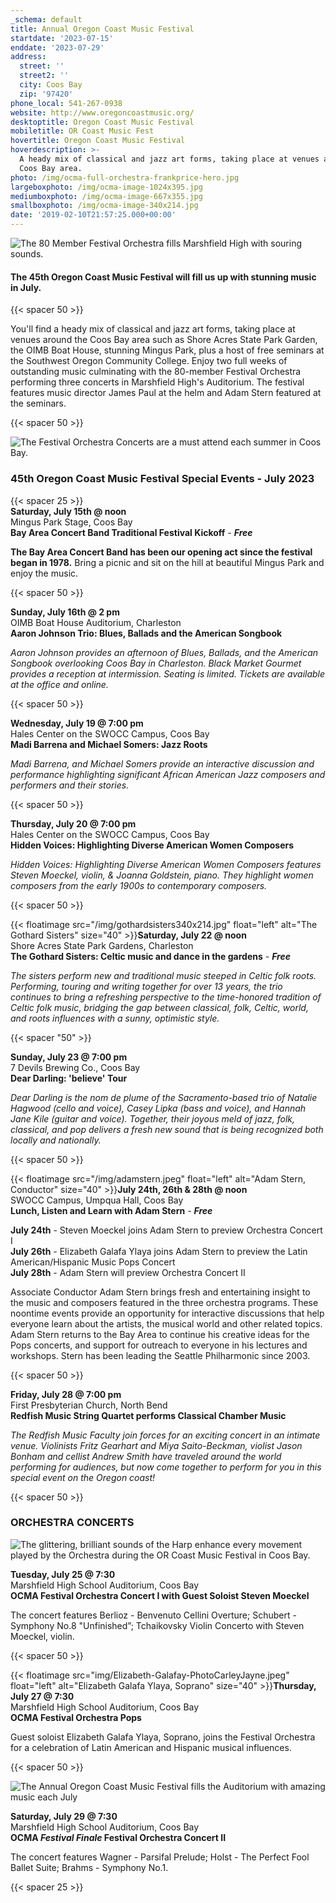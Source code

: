 ```yaml
---
_schema: default
title: Annual Oregon Coast Music Festival
startdate: '2023-07-15'
enddate: '2023-07-29'
address:
  street: ''
  street2: ''
  city: Coos Bay
  zip: '97420'
phone_local: 541-267-0938
website: http://www.oregoncoastmusic.org/
desktoptitle: Oregon Coast Music Festival
mobiletitle: OR Coast Music Fest
hovertitle: Oregon Coast Music Festival
hoverdescription: >-
  A heady mix of classical and jazz art forms, taking place at venues around the
  Coos Bay area. 
photo: /img/ocma-full-orchestra-frankprice-hero.jpg
largeboxphoto: /img/ocma-image-1024x395.jpg
mediumboxphoto: /img/ocma-image-667x355.jpg
smallboxphoto: /img/ocma-image-340x214.jpg
date: '2019-02-10T21:57:25.000+00:00'
---
```

![The 80 Member Festival Orchestra fills Marshfield High with souring sounds.](/img/ocma-pops-concert-frankprice-web.jpg "The Annual Oregon Coast Music Festival in Coos Bay - Photo by Frank Price")

#### **The 45th Oregon Coast Music Festival will fill us up with stunning music in July.**

{{< spacer 50 >}}

You'll find a heady mix of classical and jazz art forms, taking place at venues around the Coos Bay area such as Shore Acres State Park Garden, the OIMB Boat House, stunning Mingus Park, plus a host of free seminars at the Southwest Oregon Community College. Enjoy two full weeks of outstanding music culminating with the 80-member Festival Orchestra performing three concerts in Marshfield High's Auditorium. The festival features music director James Paul at the helm and Adam Stern featured at the seminars.

{{< spacer 50 >}}

![The Festival Orchestra Concerts are a must attend each summer in Coos Bay.](/img/ocma-orchestra-frankprice-web.jpg "The Oregon Coast Music Festival Orchestra - Photo by Frank Price")

### 45th Oregon Coast Music Festival Special Events - July 2023

{{< spacer 25 >}}<br>**Saturday, July 15th @ noon**<br>Mingus Park Stage, Coos Bay<br>**Bay Area Concert Band Traditional Festival Kickoff** - ***Free***

**The Bay Area Concert Band has been our opening act since the festival began in 1978.** Bring a picnic and sit on the hill at beautiful Mingus Park and enjoy the music.

{{< spacer 50 >}}

**Sunday, July 16th @ 2 pm**<br>OIMB Boat House Auditorium, Charleston<br>**Aaron Johnson Trio: Blues, Ballads and the American Songbook**

*Aaron Johnson provides an afternoon of Blues, Ballads, and the American Songbook overlooking Coos Bay in Charleston. Black Market Gourmet provides a reception at intermission. Seating is limited. Tickets are available at the office and online.*

{{< spacer 50 >}}

**Wednesday, July 19 @ 7:00 pm**<br>Hales Center on the SWOCC Campus, Coos Bay<br>**Madi Barrena and Michael Somers: Jazz Roots**

*Madi Barrena, and Michael Somers provide an interactive discussion and performance highlighting significant African American Jazz composers and performers and their stories.*

{{< spacer 50 >}}

**Thursday, July 20 @ 7:00 pm**<br>Hales Center on the SWOCC Campus, Coos Bay<br>**Hidden Voices: Highlighting Diverse American Women Composers**

*Hidden Voices: Highlighting Diverse American Women Composers features Steven Moeckel, violin, & Joanna Goldstein, piano. They highlight women composers from the early 1900s to contemporary composers.*

{{< spacer 50 >}}

{{< floatimage src="/img/gothardsisters340x214.jpg" float="left" alt="The Gothard Sisters" size="40" >}}**Saturday, July 22 @ noon**<br>Shore Acres State Park Gardens, Charleston<br>**The Gothard Sisters: Celtic music and dance in the gardens** - ***Free***

*The sisters perform new and traditional music steeped in Celtic folk roots. Performing, touring and writing together for over 13 years, the trio continues to bring a refreshing perspective to the time-honored tradition of Celtic folk music, bridging the gap between classical, folk, Celtic, world, and roots influences with a sunny, optimistic style.*

{{< spacer "50" >}}

**Sunday, July 23 @ 7:00 pm**<br>7 Devils Brewing Co., Coos Bay<br>**Dear Darling: 'believe' Tour**

*Dear Darling is the nom de plume of the Sacramento-based trio of Natalie Hagwood (cello and voice), Casey Lipka (bass and voice), and Hannah Jane Kile (guitar and voice). Together, their joyous meld of jazz, folk, classical, and pop delivers a fresh new sound that is being recognized both locally and nationally.*

{{< spacer 50 >}}

{{< floatimage src="/img/adamstern.jpeg" float="left" alt="Adam Stern, Conductor" size="40" >}}**July 24th, 26th & 28th @ noon**<br>SWOCC Campus, Umpqua Hall, Coos Bay<br>**Lunch, Listen and Learn with Adam Stern** - ***Free***

**July 24th** - Steven Moeckel joins Adam Stern to preview Orchestra Concert I<br>**July 26th** - Elizabeth Galafa Ylaya joins Adam Stern to preview the Latin American/Hispanic Music Pops Concert<br>**July 28th** - Adam Stern will preview Orchestra Concert II

Associate Conductor Adam Stern brings fresh and entertaining insight to the music and composers featured in the three orchestra programs. These noontime events provide an opportunity for interactive discussions that help everyone learn about the artists, the musical world and other related topics. Adam Stern returns to the Bay Area to continue his creative ideas for the Pops concerts, and support for outreach to everyone in his lectures and workshops. Stern has been leading the Seattle Philharmonic since 2003.

{{< spacer 50 >}}

**Friday, July 28 @ 7:00 pm**<br>First Presbyterian Church, North Bend<br>**Redfish Music String Quartet performs Classical Chamber Music**

*The Redfish Music Faculty join forces for an exciting concert in an intimate venue. Violinists Fritz Gearhart and Miya Saito-Beckman, violist Jason Bonham and cellist Andrew Smith have traveled around the world performing for audiences, but now come together to perform for you in this special event on the Oregon coast!&nbsp;*

{{< spacer 50 >}}

### ORCHESTRA CONCERTS

![The glittering, brilliant sounds of the Harp enhance every movement played by the Orchestra during the OR Coast Music Festival in Coos Bay.](/img/ocma-harpist-frankprice-web.jpg "The Orchestra features the glittering sounds of the harp - Photo by Frank Price")

**Tuesday, July 25 @ 7:30**<br>Marshfield High School Auditorium, Coos Bay<br>**OCMA Festival Orchestra Concert I with Guest Soloist Steven Moeckel**

The concert features Berlioz - Benvenuto Cellini Overture; Schubert - Symphony No.8 "Unfinished”; Tchaikovsky Violin Concerto with Steven Moeckel, violin.

{{< spacer 50 >}}

{{< floatimage src="img/Elizabeth-Galafay-PhotoCarleyJayne.jpeg" float="left" alt="Elizabeth Galafa Ylaya, Soprano" size="40" >}}**Thursday, July 27 @ 7:30**<br>Marshfield High School Auditorium, Coos Bay<br>**OCMA Festival Orchestra Pops**

Guest soloist Elizabeth Galafa Ylaya, Soprano, joins the Festival Orchestra for a celebration of Latin American and Hispanic musical influences.

{{< spacer 50 >}}

![The Annual Oregon Coast Music Festival fills the Auditorium with amazing music each July](/img/ocma-cellist-frankprice-web.jpg "The Annual Oregon Coast Music Festival fills the Auditorium with amazing music each July - Photo by Frank Price")

**Saturday, July 29 @ 7:30**<br>Marshfield High School Auditorium, Coos Bay<br>**OCMA *Festival Finale* Festival Orchestra Concert II**

The concert features Wagner - Parsifal Prelude; Holst - The Perfect Fool Ballet Suite; Brahms - Symphony No.1.

{{< spacer 25 >}}